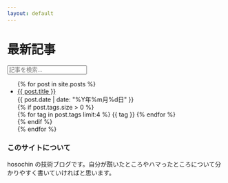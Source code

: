 ```yaml
---
layout: default
---
```


# 最新記事

<!-- 検索ボックス -->
<div class="search-container">
  <input type="text" id="search-input" placeholder="記事を検索...">
  <div id="search-results"></div>
</div>

<ul class="post-list">
{% for post in site.posts %}
  <li class="post-item">
    <div class="post-title">
      <a href="{{ post.url | relative_url }}">{{ post.title }}</a>
    </div>
    <div class="post-meta">{{ post.date | date: "%Y年%m月%d日" }}</div>
    {% if post.tags.size > 0 %}
      <div class="post-tags">
        {% for tag in post.tags limit:4 %}
          <span class="tag">{{ tag }}</span>
        {% endfor %}
      </div>
    {% endif %}
  </li>
{% endfor %}
</ul>

<div class="about-section">
  <h3>このサイトについて</h3>
  <p>hosochin の技術ブログです。自分が躓いたところやハマったところについて分かりやすく書いていければと思います。</p>
</div>
